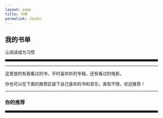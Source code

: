 ```yaml
---
layout: page
title: 书单
permalink: /book/
---
```

<style>
.book:visited {
    color: #000;
}
#back-top{
    display:none;
}
td{
padding-left: 30px;
padding-right: 25px;
padding-top:30px;
vertical-align: bottom;
text-align:left;
}
table{
    margin-left: auto;
    margin-right: auto;
    width: 100%;
}
</style>
<h2>我的书单</h2>
<span>让阅读成为习惯</span>　　

<hr style="border:solid; ">
 
 <div class="book-list">
 <script type="text/javascript" src="http://www.douban.com/service/badge/kehr/?selection=latest&amp;picsize=medium&amp;show=collection&amp;n=20&amp;cat=drama%7Cmovie%7Cbook%7Cmusic&amp;columns=6"></script>
 </div>
 <hr>

这里放的有我看过的书，平时喜欢听的专辑，还有看过的电影。

你也可以在下面的推荐区留下自己喜欢的书和音乐，类型不限，欢迎推荐！

<hr>
<h3>你的推荐</h3>
<hr style="border:solid; ">
 <wb:comments url="auto" border="y" fontsize="12" width="auto" appkey="3381264472" ralateuid="2612683225" ></wb:comments>
